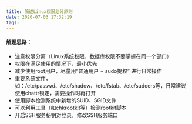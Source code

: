 ```yaml
---
title: 简述Linux权限划分原则
date: 2020-07-03 17:32:19
tags:
---
```

#### 解题思路：

- 注意权限分离（Linux系统权限、数据库权限不要掌握在同一个部门）
- 权限在满足使用的情况下，最小优先
- 减少使用root用户，尽量用“普通用户 + sudo提权” 进行日常操作
- 重要系统文件，如：/etc/passwd、/etc/shadow、/etc/fstab、/etc/sudoers等，日常建议使用chattr锁定，需要操作时再打开
- 使用脚本检测系统中新增的SUID、SGID文件
- 可以利用工具（如chkrootkit等）检测rootkit脚本
- 开启SSH服务秘钥对登录，修改SSH服务端口
